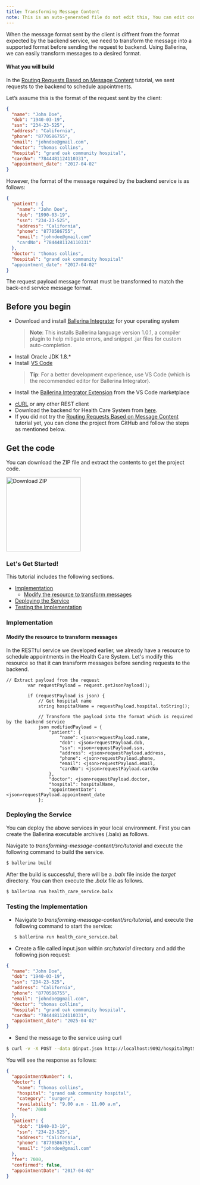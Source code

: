 ```yaml
---
title: Transforming Message Content
note: This is an auto-generated file do not edit this, You can edit content in "ballerina-integrator" repo
---
```


When the message format sent by the client is diffrent from the format expected by the backend service, we need to transform the message into a supported format before sending the request to backend. Using Ballerina, we can easily transform messages to a desired format.

#### What you will build

In the [Routing Requests Based on Message Content](../../routing-requests-based-on-message-content/routing-requests-based-on-message-content/) tutorial, we sent requests to the backend to schedule appointments.

Let’s assume this is the format of the request sent by the client:

```json
{
  "name": "John Doe",
  "dob": "1940-03-19",
  "ssn": "234-23-525",
  "address": "California",
  "phone": "8770586755",
  "email": "johndoe@gmail.com",
  "doctor": "thomas collins",
  "hospital": "grand oak community hospital",
  "cardNo": "7844481124110331",
  "appointment_date": "2017-04-02"
}
```

However, the format of the message required by the backend service is as follows:

```json
{
  "patient": {
    "name": "John Doe",
    "dob": "1990-03-19",
    "ssn": "234-23-525",
    "address": "California",
    "phone": "8770586755",
    "email": "johndoe@gmail.com"
    "cardNo": "7844481124110331"
  },
  "doctor": "thomas collins",
  "hospital": "grand oak community hospital"
  "appointment_date": "2017-04-02"
}
```

The request payload message format must be transformed to match the back-end service message format.

<!-- Common Prerequisites to include in markdown files --> 
## Before you begin
 
* Download and install [Ballerina Integrator](https://wso2.com/integration/ballerina-integrator/) for your operating system
  > **Note**: This installs Ballerina language version 1.0.1, a compiler plugin to help mitigate errors, and snippet .jar files for custom auto-completion. 
* Install Oracle JDK 1.8.*
* Install [VS Code](https://code.visualstudio.com/Download) 
  > **Tip**: For a better development experience, use VS Code (which is the recommended editor for Ballerina Integrator).
* Install the [Ballerina Integrator Extension](https://marketplace.visualstudio.com/items?itemName=WSO2.ballerina-integrator) from the VS Code marketplace
- [cURL](https://curl.haxx.se) or any other REST client
- Download the backend for Health Care System from [here](#).
- If you did not try the [Routing Requests Based on Message Content](../../routing-requests-based-on-message-content/routing-requests-based-on-message-content/) tutorial yet, you can clone the project from GitHub and follow the steps as mentioned below.

<!-- Get the code instructions to include in markdown files --> 
## Get the code

You can download the ZIP file and extract the contents to get the project code.

<a href="../../../../../assets/zip/transforming-message-content.zip">
    <img src="../../../../../assets/img/download-zip.png" width="200" alt="Download ZIP">
</a>

### Let's Get Started!

This tutorial includes the following sections.

- [Implementation](#implementation)
  - [Modify the resource to transform messages](#modify-the-resource-to-transform-messages)
- [Deploying the Service](#deploying-the-service)
- [Testing the Implementation](#testing-the-implementation)

### Implementation

#### Modify the resource to transform messages

In the RESTful service we developed earlier, we already have a resource to schedule appointments in the Health Care System. Let's modify this resource so that it can transform messages before sending requests to the backend.

```ballerina
// Extract payload from the request
        var requestPayload = request.getJsonPayload();

        if (requestPayload is json) {
            // Get hospital name
            string hospitalName = requestPayload.hospital.toString();

            // Transform the payload into the format which is required by the backend service
            json modifiedPayload = {
                "patient": {
                    "name": <json>requestPayload.name,
                    "dob": <json>requestPayload.dob,
                    "ssn": <json>requestPayload.ssn,
                    "address": <json>requestPayload.address,
                    "phone": <json>requestPayload.phone,
                    "email": <json>requestPayload.email,
                    "cardNo": <json>requestPayload.cardNo
                },
                "doctor": <json>requestPayload.doctor,
                "hospital": hospitalName,
                "appointmentDate": <json>requestPayload.appointment_date
            };
```

### Deploying the Service

You can deploy the above services in your local environment. First you can create the Ballerina executable archives (.balx) as follows.

Navigate to _transforming-message-content/src/tutorial_ and execute the following command to build the service.

```bash
$ ballerina build
```

After the build is successful, there will be a _.balx_ file inside the _target_ directory. You can then execute the _.balx_ file as follows.

```bash
$ ballerina run health_care_service.balx
```

### Testing the Implementation

- Navigate to _transforming-message-content/src/tutorial_, and execute the following command to start the service:

```bash
   $ ballerina run health_care_service.bal
```

- Create a file called input.json within _src/tutorial_ directory and add the following json request:

```json
{
  "name": "John Doe",
  "dob": "1940-03-19",
  "ssn": "234-23-525",
  "address": "California",
  "phone": "8770586755",
  "email": "johndoe@gmail.com",
  "doctor": "thomas collins",
  "hospital": "grand oak community hospital",
  "cardNo": "7844481124110331",
  "appointment_date": "2025-04-02"
}
```

- Send the message to the service using curl

```bash
$ curl -v -X POST --data @input.json http://localhost:9092/hospitalMgtService/categories/surgery/reserve --header "Content-Type:application/json"
```

You will see the response as follows:

```json
{
  "appointmentNumber": 4,
  "doctor": {
    "name": "thomas collins",
    "hospital": "grand oak community hospital",
    "category": "surgery",
    "availability": "9.00 a.m - 11.00 a.m",
    "fee": 7000
  },
  "patient": {
    "dob": "1940-03-19",
    "ssn": "234-23-525",
    "address": "California",
    "phone": "8770586755",
    "email": "johndoe@gmail.com"
  },
  "fee": 7000,
  "confirmed": false,
  "appointmentDate": "2017-04-02"
}
```
